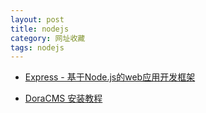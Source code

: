 ```yaml
---
layout: post
title: nodejs
category: 网址收藏
tags: nodejs
---
```


- [Express - 基于Node.js的web应用开发框架](http://www.expressjs.com.cn/)

- [DoraCMS 安装教程](http://www.html-js.cn/details/41vynq2rl.html)


